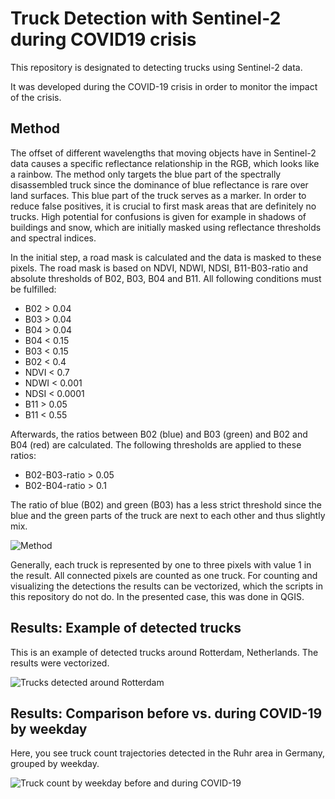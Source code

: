 # Truck Detection with Sentinel-2 during COVID19 crisis
This repository is designated to detecting trucks using Sentinel-2 data.

It was developed during the COVID-19 crisis in order to monitor the impact of the crisis.

## Method

The offset of different wavelengths that moving objects have in Sentinel-2 data causes a specific reflectance relationship in the RGB, which looks like a rainbow. The method only targets the blue part of the spectrally disassembled truck since the dominance of blue reflectance is rare over land surfaces. This blue part of the truck serves as a marker. 
In order to reduce false positives, it is crucial to first mask areas that are definitely no trucks. High potential for confusions is given for example in shadows of buildings and snow, which are initially masked using reflectance thresholds and spectral indices. 

In the initial step, a road mask is calculated and the data is masked to these pixels. The road mask is based on NDVI, NDWI, NDSI, B11-B03-ratio and absolute thresholds of B02, B03, B04 and B11. All following conditions must be fulfilled:

- B02 > 0.04
- B03 > 0.04
- B04 > 0.04
- B04 < 0.15
- B03 < 0.15
- B02 < 0.4
- NDVI < 0.7
- NDWI < 0.001
- NDSI < 0.0001
- B11 > 0.05
- B11 < 0.55

Afterwards, the ratios between B02 (blue) and B03 (green) and B02 and B04 (red) are calculated. The following thresholds are applied to these ratios:

- B02-B03-ratio > 0.05
- B02-B04-ratio > 0.1

The ratio of blue (B02) and green (B03) has a less strict threshold since the blue and the green parts of the truck are next to each other and thus slightly mix.

![Method](https://github.com/hfisser/Truck_Detection_Sentinel2_COVID19/blob/master/method_neu.png)

Generally, each truck is represented by one to three pixels with value 1 in the result. All connected pixels are counted as one truck. For counting and visualizing the detections the results can be vectorized, which the scripts in this repository do not do. In the presented case, this was done in QGIS.

## Results: Example of detected trucks

This is an example of detected trucks around Rotterdam, Netherlands. The results were vectorized.

![Trucks detected around Rotterdam](https://github.com/hfisser/Truck_Detection_Sentinel2_COVID19/blob/master/ts7_trucks.jpeg)

##  Results: Comparison before vs. during COVID-19 by weekday
Here, you see truck count trajectories detected in the Ruhr area in Germany, grouped by weekday.

![Truck count by weekday before and during COVID-19](https://github.com/hfisser/Truck_Detection_Sentinel2_COVID19/blob/master/results.png)

